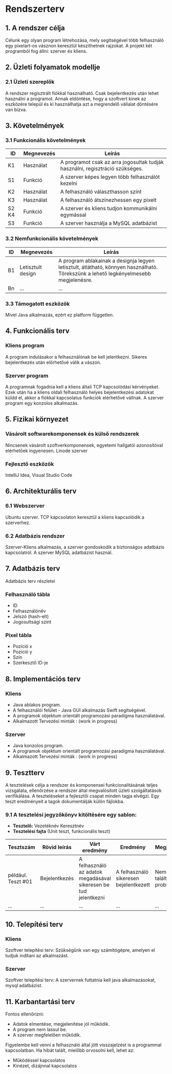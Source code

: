 # Rendszerterv
## 1. A rendszer célja

Célunk egy olyan program létrehozása, mely segítségével több felhasználó egy pixelart-os vásznon keresztül készithetnek rajzokat. A projekt két programból fog állni: szerver és kliens.


## 2. Üzleti folyamatok modellje

### 2.1 Üzleti szereplők

A rendszer regisztrált fiókkal használható. Csak bejelentkezés után lehet használni a programot.
Annak eldöntése, hogy a szoftvert kinek az eszközére települ és ki használhatja
azt a megrendelő vállalat döntésére van bízva.


## 3. Követelmények

### 3.1 Funkcionális követelmények

| ID | Megnevezés | Leírás |
| --- | --- | --- |
| K1 | Használat | A programot csak az arra jogosultak tudják használni, regisztráció szükséges. |
| S1 | Funkció | A szerver képes legyen több felhasználót kezelni |
| K2 | Használat | A felhasználó választhasson színt |
| K3 | Használat | A felhasználó átszínezhessen egy pixelt |
| S2 K4 | Funkció | A szerver és kliens tudjon kommunikálni egymással |
| S3 | Funkció | A szerver használja a MySQL adatbázist |

### 3.2 Nemfunkcionális követelmények

| ID | Megnevezés | Leírás |
| --- | --- | --- |
| B1 | Letisztult design | A program ablakainak a designja legyen letisztult, átlátható, könnyen használható. Törekszünk a lehető legkényelmesebb megjelenésre.
| Bn | ... | ...

### 3.3 Támogatott eszközök
Mivel Java alkalmazás, ezért ez platform független.

## 4. Funkcionális terv
### Kliens program
A program indulásakor a felhasználónak be kell jelentkezni. Sikeres bejelentkezés után előrhetővé válik a vászon.

### Szerver program
A programnak fogadnia kell a kliens általi TCP kapcsolódási kérvényeket. Ezek után ha a kliens oldali felhasználó helyes bejelentkezési adatokat küldd el, akkor a fiókkal kapcsolatus funkciók elérhetővé vállnak. A szerver program egy konzolos alkalmazás.


## 5. Fizikai környezet

### Vásárolt softwarekomponensek és külső rendszerek
Nincsenek vásárolt szoftverkomponensek, egyetemi hallgatói azonosítóval elérhetőek ingyenesen.
Linode szerver

### Fejlesztő eszközök
IntelliJ Idea, Visual Studio Code


## 6. Architekturális terv

### 6.1 Webszerver
Ubuntu szerver. TCP kapcsolaton keresztül a kliens kapcsolódik a szerverhez.

### 6.2 Adatbázis rendszer
Szerver-Kliens alkalmazás, a szerver gondoskodik a biztonságos adatbázis kapcsolatról.
A szerver MySQL adatbázist használ.


## 7. Adatbázis terv

Adatbázis terv részletei

### Felhasználó tábla
 * ID
 * Felhasználónév
 * Jelszó (hash-elt)
 * Jogosultsági szint

### Pixel tábla
 * Pozíció x
 * Pozíció y
 * Szín
 * Szerkesztő ID-je
 

## 8. Implementációs terv

### Kliens
 * Java ablakos program.
 * A felhasználói felület - Java GUI alkalmazás Swift segítségével.
 * A programok objektum orientált programozási paradigma használatával.
 * Alkalmazott Tervezési minták : (work in progress)

### Szerver
 * Java konzolos program.
 * A programok objektum orientált programozási paradigma használatával.
 * Alkalmazott Tervezési minták : (work in progress)


## 9. Tesztterv

A tesztelések célja a rendszer és komponensei funkcionalitásának teljes vizsgálata,
ellenőrzése a rendszer által megvalósított üzleti szolgáltatások verifikálása.
A teszteléseket a fejlesztői csapat minden tagja elvégzi.
Egy teszt eredményeit a tagok dokumentálják külön fájlokba.

### 9.1 A tesztelési jegyzőkönyv kitöltésére egy sablon:

* **Tesztelő:** Vezetéknév Keresztnév
* **Tesztelési fajta** (Unit teszt, funkcionális teszt)

Tesztszám | Rövid leírás | Várt eredmény | Eredmény | Megjegyzés
----------|--------------|---------------|----------|-----------
például. Teszt #01 | Bejelentkezés | A felhasználó az adatok megadásával sikeresen be tud jelentkezni | A felhasználó sikeresen bejelentkezett | Nem találtam problémát.
... | ... | ... | ... | ...


## 10. Telepítési terv

### Kliens
Szoftver telepítési terv: Szükségünk van egy számítógépre, amelyen el tudjuk indítani az alkalmazást. 

### Szerver
Szoftver telepítési terv: A szervernek futtatnia kell java alkalmazásokat, mysql adatbázist.


## 11. Karbantartási terv

Fontos ellenőrizni:
*	Adatok elmentése, megjelenítése jól működik.
*	A program nem lassul be.
*	A szerver megfelelően működik.

Figyelembe kell venni a felhasználó által jött visszajelzést is a programmal kapcsolatban.
Ha hibát talált, mielőbb orvosolni kell, lehet az:
*	Működéssel kapcsolatos
*	Kinézet, dizájnnal kapcsolatos
